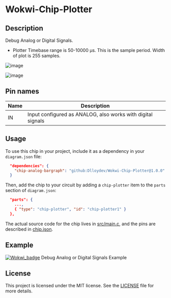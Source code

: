 # Wokwi-Chip-Plotter

## Description

Debug Analog or Digital Signals.

- Plotter Timebase range is 50-10000 µs. This is the sample period. Width of plot is 255 samples.



![image](https://user-images.githubusercontent.com/63488701/224104570-3a8807fc-cad9-4284-b81d-777da68ef652.png)



![image](https://user-images.githubusercontent.com/63488701/224105126-e8875509-201f-4178-91db-3d396103598d.png)

## Pin names

| Name | Description                                                  |
| ---- | ------------------------------------------------------------ |
| IN   | Input  configured as ANALOG, also works with digital signals |

## Usage

To use this chip in your project, include it as a dependency in your `diagram.json` file:

```json
  "dependencies": {
    "chip-analog-bargraph": "github:Dlloydev/Wokwi-Chip-Plotter@1.0.0"
  }
```

Then, add the chip to your circuit by adding a `chip-plotter` item to the `parts` section of `diagram.json`:

```json
  "parts": {
    ...,
    { "type": "chip-plotter", "id": "chip-plotter1" }
  },
```

The actual source code for the chip lives in [src/main.c](https://github.com/Dlloydev/Wokwi-Chip-Plotter/blob/main/src/main.c), and the pins are described in [chip.json](https://github.com/Dlloydev/Wokwi-Chip-Plotter/blob/main/chip.json).

## Example

[![Wokwi_badge](https://user-images.githubusercontent.com/63488701/212449119-a8510897-c860-4545-8c1a-794169547ba1.svg)](https://wokwi.com/projects/358743168189598721) Debug Analog or Digital Signals Example

## License

This project is licensed under the MIT license. See the [LICENSE](https://github.com/Dlloydev/Wokwi-Chip-Analog-Bargraph/blob/main/LICENSE) file for more details.
